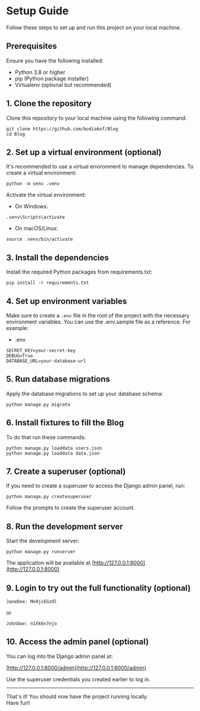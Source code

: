 # Setup Guide

Follow these steps to set up and run this project on your local machine.

## Prerequisites

Ensure you have the following installed:
- Python 3.8 or higher
- pip (Python package installer)
- Virtualenv (optional but recommended)

## 1. Clone the repository

Clone this repository to your local machine using the following command:

```
git clone https://github.com/bodiakof/Blog
cd Blog
```

## 2. Set up a virtual environment (optional)

It's recommended to use a virtual environment to manage dependencies. To create a virtual environment:

```
python -m venv .venv
```

Activate the virtual environment:

- On Windows:

```.venv\Scripts\activate```

- On macOS/Linux:

```source .venv/bin/activate```

## 3. Install the dependencies

Install the required Python packages from requirements.txt:

```pip install -r requirements.txt```

## 4. Set up environment variables

Make sure to create a `.env` file in the root of the project with the necessary environment variables. You can use the .env.sample file as a reference. For example:

- .env
```
SECRET_KEY=your-secret-key
DEBUG=True
DATABASE_URL=your-database-url
```

## 5. Run database migrations

Apply the database migrations to set up your database schema:

```python manage.py migrate```

## 6. Install fixtures to fill the Blog

To do that run these commands:

```
python manage.py loaddata users.json
python manage.py loaddata data.json
```

## 7. Create a superuser (optional)

If you need to create a superuser to access the Django admin panel, run:

```python manage.py createsuperuser```

Follow the prompts to create the superuser account.

## 8. Run the development server

Start the development server:

```python manage.py runserver```

The application will be available at [http://127.0.0.1:8000](http://127.0.0.1:8000)

## 9. Login to try out the full functionality (optional)

`JaneDoe:
Mo9jcEGzOl`

or

`JohnDoe:
n1Xk6n7njo`


## 10. Access the admin panel (optional)

You can log into the Django admin panel at:

[http://127.0.0.1:8000/admin](http://127.0.0.1:8000/admin)

Use the superuser credentials you created earlier to log in.

---
That's it! You should now have the project running locally. \
Have fun!
